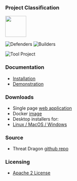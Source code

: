 ### Project Classification

<img src="assets/images/common/owasp_level_labs.svg" width="66">

![Defenders](assets/images/common/owasp_defenders.svg)
![Builders](assets/images/common/owasp_builders.svg)

![Tool Project](assets/images/common/owasp_tool_project.svg)

### Documentation
* [Installation](https://threatdragon.github.io/install/)
* [Demonstration](https://www.threatdragon.com/#/)

### Downloads
* Single page [web application](https://github.com/OWASP/threat-dragon/releases)
* Docker [image](https://hub.docker.com/r/threatdragon/owasp-threat-dragon/tags?page=1&ordering=name)
* Desktop installers for:
* [Linux / MacOS / Windows](https://github.com/OWASP/threat-dragon/releases)

### Source
* Threat Dragon [github repo](https://github.com/OWASP/threat-dragon)

### Licensing
* [Apache 2 License](https://www.apache.org/licenses/LICENSE-2.0)

